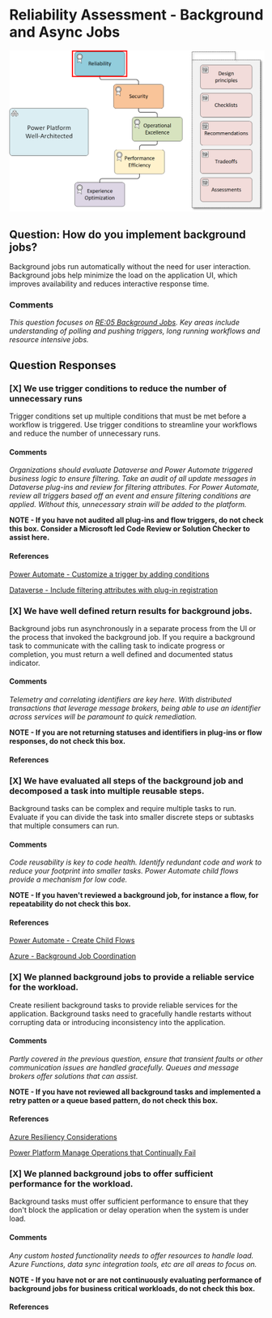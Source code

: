 # Reliability Assessment - Background and Async Jobs
![](./img/well-architected-hub.png)
## Question: How do you implement background jobs?

Background jobs run automatically without the need for user interaction. Background jobs help minimize the load on the application UI, which improves availability and reduces interactive response time.

### Comments
*This question focuses on [RE:05 Background Jobs](https://learn.microsoft.com/en-us/power-platform/well-architected/reliability/background-jobs). Key areas include understanding of polling and pushing triggers, long running workflows and resource intensive jobs.*

## Question Responses

### [X] **We use trigger conditions to reduce the number of unnecessary runs**
Trigger conditions set up multiple conditions that must be met before a workflow is triggered. Use trigger conditions to streamline your workflows and reduce the number of unnecessary runs.
#### Comments
*Organizations should evaluate Dataverse and Power Automate triggered business logic to ensure filtering. Take an audit of all update messages in Dataverse plug-ins and review for filtering attributes. For Power Automate, review all triggers based off an event and ensure filtering conditions are applied. Without this, unnecessary strain will be added to the platform.*

**NOTE - If you have not audited all plug-ins and flow triggers, do not check this box. Consider a Microsoft led Code Review or Solution Checker to assist here.**

#### References
[Power Automate - Customize a trigger by adding conditions](https://learn.microsoft.com/en-us/power-automate/triggers-introduction?tabs=classic-designer#customize-a-trigger-by-adding-conditions)

[Dataverse - Include filtering attributes with plug-in registration](https://learn.microsoft.com/en-us/power-apps/developer/data-platform/best-practices/business-logic/include-filtering-attributes-plugin-registration)

### [X] **We have well defined return results for background jobs.**
Background jobs run asynchronously in a separate process from the UI or the process that invoked the background job. If you require a background task to communicate with the calling task to indicate progress or completion, you must return a well defined and documented status indicator.
#### Comments
*Telemetry and correlating identifiers are key here. With distributed transactions that leverage message brokers, being able to use an identifier across services will be paramount to quick remediation.*

**NOTE - If you are not returning statuses and identifiers in plug-ins or flow responses, do not check this box.**
#### References

### [X] **We have evaluated all steps of the background job and decomposed a task into multiple reusable steps.**
Background tasks can be complex and require multiple tasks to run. Evaluate if you can divide the task into smaller discrete steps or subtasks that multiple consumers can run.
#### Comments
*Code reusability is key to code health. Identify redundant code and work to reduce your footprint into smaller tasks. Power Automate child flows provide a mechanism for low code.*

**NOTE - If you haven't reviewed a background job, for instance a flow, for repeatability do not check this box.**

#### References
[Power Automate - Create Child Flows](https://learn.microsoft.com/en-us/power-automate/create-child-flows)

[Azure - Background Job Coordination](https://learn.microsoft.com/en-us/azure/well-architected/reliability/background-jobs#coordination)


### [X] **We planned background jobs to provide a reliable service for the workload.**
Create resilient background tasks to provide reliable services for the application. Background tasks need to gracefully handle restarts without corrupting data or introducing inconsistency into the application.
#### Comments
*Partly covered in the previous question, ensure that transient faults or other communication issues are handled gracefully. Queues and message brokers offer solutions that can assist.*

**NOTE - If you have not reviewed all background tasks and implemented a retry patten or a queue based pattern, do not check this box.**

#### References
[Azure Resiliency Considerations](https://learn.microsoft.com/en-us/azure/well-architected/reliability/background-jobs#resiliency-considerations)

[Power Platform Manage Operations that Continually Fail](https://learn.microsoft.com/en-us/power-platform/well-architected/reliability/handle-transient-faults#manage-operations-that-continually-fail)

### [X] **We planned background jobs to offer sufficient performance for the workload.**
Background tasks must offer sufficient performance to ensure that they don't block the application or delay operation when the system is under load.
#### Comments
*Any custom hosted functionality needs to offer resources to handle load. Azure Functions, data sync integration tools, etc are all areas to focus on.*

**NOTE - If you have not or are not continuously evaluating performance of background jobs for business critical workloads, do not check this box.**

#### References

